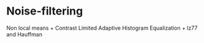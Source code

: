 # Noise-filtering
Non local means + Contrast Limited Adaptive Histogram Equalization + lz77 and Hauffman
